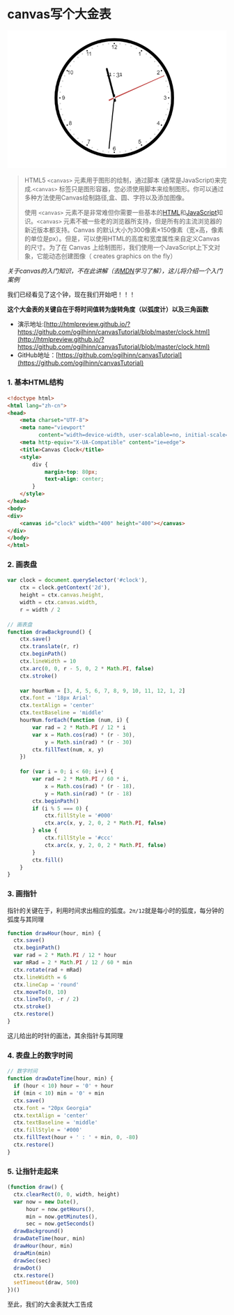 # canvas写个大金表

![canvas写个大金表](clock.png)

> HTML5 `<canvas>` 元素用于图形的绘制，通过脚本 (通常是JavaScript)来完成.`<canvas>` 标签只是图形容器，您必须使用脚本来绘制图形。你可以通过多种方法使用Canvas绘制路径,盒、圆、字符以及添加图像。
>
> 使用 `<canvas>` 元素不是非常难但你需要一些基本的[HTML](https://developer.mozilla.org/zh-CN/docs/HTML)和[JavaScript](https://developer.mozilla.org/zh-CN/docs/JavaScript)知识。`<canvas>` 元素不被一些老的浏览器所支持，但是所有的主流浏览器的新近版本都支持。Canvas 的默认大小为300像素×150像素（宽×高，像素的单位是px）。但是，可以使用HTML的高度和宽度属性来自定义Canvas 的尺寸。为了在 Canvas 上绘制图形，我们使用一个JavaScript上下文对象，它能动态创建图像（ creates graphics on the fly）

*关于canvas的入门知识，不在此讲解（去[MDN](https://developer.mozilla.org/zh-CN/docs/Web/API/Canvas_API/Tutorial)学习了解），这儿将介绍一个入门案例*

我们已经看见了这个钟，现在我们开始吧！！！

**这个大金表的关键自在于将时间值转为旋转角度（以弧度计）以及三角函数**

- 演示地址:[http://htmlpreview.github.io/?https://github.com/ogilhinn/canvasTutorial/blob/master/clock.html](http://htmlpreview.github.io/?https://github.com/ogilhinn/canvasTutorial/blob/master/clock.html)
- GitHub地址：[https://github.com/ogilhinn/canvasTutorial](https://github.com/ogilhinn/canvasTutorial)

### 1. 基本HTML结构

```html
<!doctype html>
<html lang="zh-cn">
<head>
    <meta charset="UTF-8">
    <meta name="viewport"
          content="width=device-width, user-scalable=no, initial-scale=1.0, maximum-scale=1.0, minimum-scale=1.0">
    <meta http-equiv="X-UA-Compatible" content="ie=edge">
    <title>Canvas Clock</title>
    <style>
        div {
            margin-top: 80px;
            text-align: center;
        }
    </style>
</head>
<body>
<div>
    <canvas id="clock" width="400" height="400"></canvas>
</div>
</body>
</html>
```

### 2. 画表盘

```javascript
var clock = document.querySelector('#clock'),
    ctx = clock.getContext('2d'),
    height = ctx.canvas.height,
    width = ctx.canvas.width,
    r = width / 2

// 画表盘
function drawBackground() {
    ctx.save()
    ctx.translate(r, r)
    ctx.beginPath()
    ctx.lineWidth = 10
    ctx.arc(0, 0, r - 5, 0, 2 * Math.PI, false)
    ctx.stroke()

    var hourNum = [3, 4, 5, 6, 7, 8, 9, 10, 11, 12, 1, 2]
    ctx.font = '18px Arial'
    ctx.textAlign = 'center'
    ctx.textBaseline = 'middle'
    hourNum.forEach(function (num, i) {
        var rad = 2 * Math.PI / 12 * i
        var x = Math.cos(rad) * (r - 30),
            y = Math.sin(rad) * (r - 30)
        ctx.fillText(num, x, y)
    })

    for (var i = 0; i < 60; i++) {
        var rad = 2 * Math.PI / 60 * i,
            x = Math.cos(rad) * (r - 18),
            y = Math.sin(rad) * (r - 18)
        ctx.beginPath()
        if (i % 5 === 0) {
            ctx.fillStyle = '#000'
            ctx.arc(x, y, 2, 0, 2 * Math.PI, false)
        } else {
            ctx.fillStyle = '#ccc'
            ctx.arc(x, y, 2, 0, 2 * Math.PI, false)
        }
        ctx.fill()
    }
}
```

### 3. 画指针 

指针的关键在于，利用时间求出相应的弧度。`2π/12`就是每小时的弧度，每分钟的弧度与其同理

```javascript
function drawHour(hour, min) {
  ctx.save()
  ctx.beginPath()
  var rad = 2 * Math.PI / 12 * hour
  var mRad = 2 * Math.PI / 12 / 60 * min
  ctx.rotate(rad + mRad)
  ctx.lineWidth = 6
  ctx.lineCap = 'round'
  ctx.moveTo(0, 10)
  ctx.lineTo(0, -r / 2)
  ctx.stroke()
  ctx.restore()
}
```

这儿给出的时针的画法，其余指针与其同理

### 4. 表盘上的数字时间

```javascript
// 数字时间
function drawDateTime(hour, min) {
  if (hour < 10) hour = '0' + hour
  if (min < 10) min = '0' + min
  ctx.save()
  ctx.font = "20px Georgia"
  ctx.textAlign = 'center'
  ctx.textBaseline = 'middle'
  ctx.fillStyle = '#000'
  ctx.fillText(hour + ' : ' + min, 0, -80)
  ctx.restore()
}
```

### 5. 让指针走起来

```javascript
(function draw() {
  ctx.clearRect(0, 0, width, height)
  var now = new Date(),
      hour = now.getHours(),
      min = now.getMinutes(),
      sec = now.getSeconds()
  drawBackground()
  drawDateTime(hour, min)
  drawHour(hour, min)
  drawMin(min)
  drawSec(sec)
  drawDot()
  ctx.restore()
  setTimeout(draw, 500)
})()
```

至此，我们的大金表就大工告成